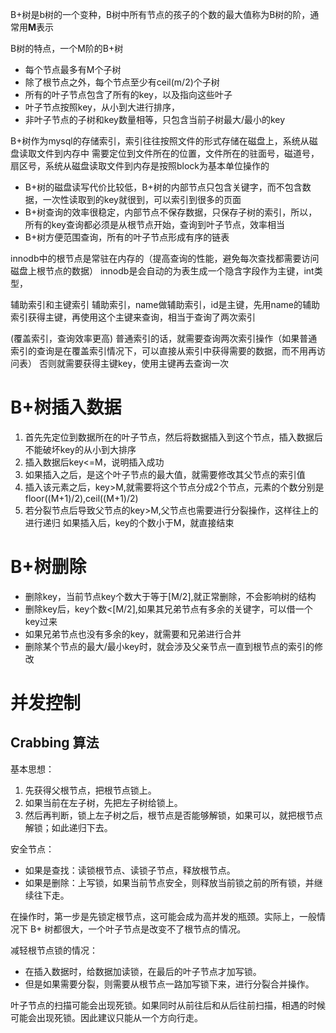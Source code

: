 B+树是b树的一个变种，B树中所有节点的孩子的个数的最大值称为B树的阶，通常用**M**表示

B树的特点，一个M阶的B+树
* 每个节点最多有M个子树
* 除了根节点之外，每个节点至少有ceil(m/2)个子树 
* 所有的叶子节点包含了所有的key，以及指向这些叶子
* 叶子节点按照key，从小到大进行排序，
* 非叶子节点的子树和key数量相等，只包含当前子树最大/最小的key

B+树作为mysql的存储索引，索引往往按照文件的形式存储在磁盘上，系统从磁盘读取文件到内存中
需要定位到文件所在的位置，文件所在的驻面号，磁道号，扇区号，系统从磁盘读取文件到内存是按照block为基本单位操作的

* B+树的磁盘读写代价比较低，B+树的内部节点只包含关键字，而不包含数据，一次性读取到的key就很到，可以索引到很多的页面
* B+树查询的效率很稳定，内部节点不保存数据，只保存子树的索引，所以，所有的key查询都必须是从根节点开始，查询到叶子节点，效率相当
* B+树方便范围查询，所有的叶子节点形成有序的链表

innodb中的根节点是常驻在内存的（提高查询的性能，避免每次查找都需要访问磁盘上根节点的数据）
innodb是会自动的为表生成一个隐含字段作为主键，int类型，

辅助索引和主键索引
辅助索引，name做辅助索引，id是主键，先用name的辅助索引获得主键，再使用这个主键来查询，相当于查询了两次索引

(覆盖索引，查询效率更高)
普通索引的话，就需要查询两次索引操作（如果普通索引的查询是在覆盖索引情况下，可以直接从索引中获得需要的数据，而不用再访问表）
否则就需要获得主键key，使用主键再去查询一次

# B+树插入数据
1. 首先先定位到数据所在的叶子节点，然后将数据插入到这个节点，插入数据后不能破坏key的从小到大排序
2. 插入数据后key<=M，说明插入成功
3. 如果插入之后，是这个叶子节点的最大值，就需要修改其父节点的索引值
4. 插入该元素之后，key>M,就需要将这个节点分成2个节点，元素的个数分别是floor((M+1)/2),ceil((M+1)/2)
5. 若分裂节点后导致父节点的key>M,父节点也需要进行分裂操作，这样往上的进行递归
如果插入后，key的个数小于M，就直接结束

# B+树删除

* 删除key，当前节点key个数大于等于[M/2],就正常删除，不会影响树的结构
* 删除key后，key个数<[M/2],如果其兄弟节点有多余的关键字，可以借一个key过来
* 如果兄弟节点也没有多余的key，就需要和兄弟进行合并
* 删除某个节点的最大/最小key时，就会涉及父亲节点一直到根节点的索引的修改

# 并发控制

## Crabbing 算法

基本思想：

1. 先获得父根节点，把根节点锁上。
2. 如果当前在左子树，先把左子树给锁上。
3. 然后再判断，锁上左子树之后，根节点是否能够解锁，如果可以，就把根节点解锁；如此递归下去。

安全节点：

- 如果是查找：读锁根节点、读锁子节点，释放根节点。
- 如果是删除：上写锁，如果当前节点安全，则释放当前锁之前的所有锁，并继续往下走。

在操作时，第一步是先锁定根节点，这可能会成为高并发的瓶颈。实际上，一般情况下 B+ 树都很大，一个叶子节点是改变不了根节点的情况。

减轻根节点锁的情况：

- 在插入数据时，给数据加读锁，在最后的叶子节点才加写锁。
- 但是如果需要分裂，则需要从根节点一路加写锁下来，进行分裂合并操作。

叶子节点的扫描可能会出现死锁。如果同时从前往后和从后往前扫描，相遇的时候可能会出现死锁。因此建议只能从一个方向行走。